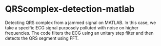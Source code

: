 # QRScomplex-detection-matlab
Detecting QRS complex from a jammed signal on MATLAB.
In this case, we take a specific ECG signal purposely polluted with noise on higher frequencies. The code filters the ECG using an unitary step filter and then detects the QRS segment using FFT.


